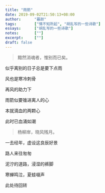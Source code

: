 ```yaml
---
title: "雨箭"
date: 2019-09-02T21:50:13+08:00
author:      "暮颜"
tags:        ["情不知所起", "胡乱写的一些诗歌"]
essays:      ["胡乱写的一些诗歌"]
notes:       [""]
excerpt:     [""]
draft: false
---
```


> 黯然消魂者，惟别而已矣。

似乎离别的日子总是要下点雨

风也是寒冷刺骨

再风的助力下

雨箭似要锥进离人的心

本就滴血的两颗心

此时已血涌如潮

> 杨柳岸，晓风残月。

一去经年，虚设这良辰好景

路人来往匆匆

泥泞的道路，浸湿的裤脚

寒蝉鸣泣，夏蛙啜声

此处待回转
